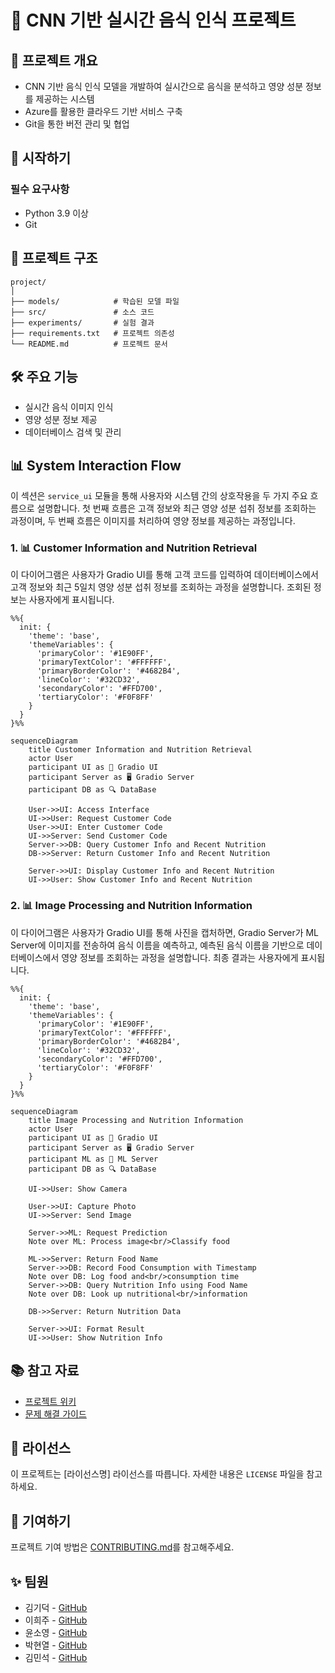 # 🧠 CNN 기반 실시간 음식 인식 프로젝트

## 📝 프로젝트 개요
- CNN 기반 음식 인식 모델을 개발하여 실시간으로 음식을 분석하고 영양 성분 정보를 제공하는 시스템
- Azure를 활용한 클라우드 기반 서비스 구축
- Git을 통한 버전 관리 및 협업

## 🚀 시작하기

### 필수 요구사항
- Python 3.9 이상
- Git

## 📁 프로젝트 구조
```
project/
│
├── models/            # 학습된 모델 파일
├── src/               # 소스 코드
├── experiments/       # 실험 결과
├── requirements.txt   # 프로젝트 의존성
└── README.md          # 프로젝트 문서
```

## 🛠️ 주요 기능
- 실시간 음식 이미지 인식
- 영양 성분 정보 제공
- 데이터베이스 검색 및 관리

## 📊 System Interaction Flow
이 섹션은 `service_ui` 모듈을 통해 사용자와 시스템 간의 상호작용을 두 가지 주요 흐름으로 설명합니다. 첫 번째 흐름은 고객 정보와 최근 영양 성분 섭취 정보를 조회하는 과정이며, 두 번째 흐름은 이미지를 처리하여 영양 정보를 제공하는 과정입니다.

### 1. 📊 Customer Information and Nutrition Retrieval
이 다이어그램은 사용자가 Gradio UI를 통해 고객 코드를 입력하여 데이터베이스에서 고객 정보와 최근 5일치 영양 성분 섭취 정보를 조회하는 과정을 설명합니다. 조회된 정보는 사용자에게 표시됩니다.

```mermaid
%%{
  init: {
    'theme': 'base',
    'themeVariables': {
      'primaryColor': '#1E90FF',
      'primaryTextColor': '#FFFFFF',
      'primaryBorderColor': '#4682B4',
      'lineColor': '#32CD32',
      'secondaryColor': '#FFD700',
      'tertiaryColor': '#F0F8FF'
    }
  }
}%%

sequenceDiagram
    title Customer Information and Nutrition Retrieval
    actor User
    participant UI as 📱 Gradio UI
    participant Server as 🖥️ Gradio Server
    participant DB as 🔍 DataBase
    
    User->>UI: Access Interface
    UI->>User: Request Customer Code
    User->>UI: Enter Customer Code
    UI->>Server: Send Customer Code
    Server->>DB: Query Customer Info and Recent Nutrition
    DB->>Server: Return Customer Info and Recent Nutrition
    
    Server->>UI: Display Customer Info and Recent Nutrition
    UI->>User: Show Customer Info and Recent Nutrition
```

### 2. 📊 Image Processing and Nutrition Information
이 다이어그램은 사용자가 Gradio UI를 통해 사진을 캡처하면, Gradio Server가 ML Server에 이미지를 전송하여 음식 이름을 예측하고, 예측된 음식 이름을 기반으로 데이터베이스에서 영양 정보를 조회하는 과정을 설명합니다. 최종 결과는 사용자에게 표시됩니다.

```mermaid
%%{
  init: {
    'theme': 'base',
    'themeVariables': {
      'primaryColor': '#1E90FF',
      'primaryTextColor': '#FFFFFF',
      'primaryBorderColor': '#4682B4',
      'lineColor': '#32CD32',
      'secondaryColor': '#FFD700',
      'tertiaryColor': '#F0F8FF'
    }
  }
}%%

sequenceDiagram
    title Image Processing and Nutrition Information
    actor User
    participant UI as 📱 Gradio UI
    participant Server as 🖥️ Gradio Server
    participant ML as 🤖 ML Server
    participant DB as 🔍 DataBase
    
    UI->>User: Show Camera
    
    User->>UI: Capture Photo
    UI->>Server: Send Image
    
    Server->>ML: Request Prediction
    Note over ML: Process image<br/>Classify food
    
    ML->>Server: Return Food Name
    Server->>DB: Record Food Consumption with Timestamp
    Note over DB: Log food and<br/>consumption time
    Server->>DB: Query Nutrition Info using Food Name
    Note over DB: Look up nutritional<br/>information
    
    DB->>Server: Return Nutrition Data
    
    Server->>UI: Format Result
    UI->>User: Show Nutrition Info
```

## 📚 참고 자료
- [프로젝트 위키](https://github.com/ms-five-guys/food-decoder/wiki)
- [문제 해결 가이드](https://github.com/ms-five-guys/food-decoder/wiki)

## 📝 라이선스
이 프로젝트는 [라이선스명] 라이선스를 따릅니다. 자세한 내용은 `LICENSE` 파일을 참고하세요.

## 📝 기여하기
프로젝트 기여 방법은 [CONTRIBUTING.md](.github/CONTRIBUTING.md)를 참고해주세요.

## ✨ 팀원
- 김기덕 - [GitHub](https://github.com/GideokKim)
- 이희주 - [GitHub](https://github.com/YiHeeJu)
- 윤소영 - [GitHub](https://github.com/Yoonsoyoung02)
- 박현열 - [GitHub](https://github.com/yoplnaa)
- 김민석 - [GitHub](https://github.com/BrianK64)
